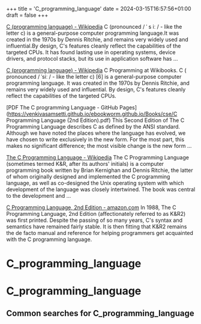 +++
title = 'C_programming_language'
date = 2024-03-15T16:57:56+01:00
draft = false
+++

[C (programming language) - Wikipedia](https://en.wikipedia.org/wiki/C_(programming_language))
C (pronounced / ˈ s iː / - like the letter c) is a general-purpose computer programming language.It was created in the 1970s by Dennis Ritchie, and remains very widely used and influential.By design, C's features cleanly reflect the capabilities of the targeted CPUs. It has found lasting use in operating systems, device drivers, and protocol stacks, but its use in application software has ...

[C (programming language) - Wikipedia](https://en.wikipedia.org/wiki/C_(programming_language))
C Programming at Wikibooks. C ( pronounced / ˈsiː / - like the letter c) [6] is a general-purpose computer programming language. It was created in the 1970s by Dennis Ritchie, and remains very widely used and influential. By design, C's features cleanly reflect the capabilities of the targeted CPUs.

[PDF The C programming Language - GitHub Pages](https://venkivasamsetti.github.io/ebookworm.github.io/Books/cse/C Programming Language (2nd Edition).pdf)
This Second Edition of The C Programming Language describes C as defined by the ANSI standard. Although we have noted the places where the language has evolved, we have chosen to write exclusively in the new form. For the most part, this makes no significant difference; the most visible change is the new form ...

[The C Programming Language - Wikipedia](https://en.wikipedia.org/wiki/The_C_Programming_Language)
The C Programming Language (sometimes termed K&R, after its authors' initials) is a computer programming book written by Brian Kernighan and Dennis Ritchie, the latter of whom originally designed and implemented the C programming language, as well as co-designed the Unix operating system with which development of the language was closely intertwined. The book was central to the development and ...

[C Programming Language, 2nd Edition - amazon.com](https://www.amazon.com/Programming-Language-2nd-Brian-Kernighan/dp/0131103628)
In 1988, The C Programming Language, 2nd Edition (affectionately referred to as K&R2) was first printed. Despite the passing of so many years, C's syntax and semantics have remained fairly stable. It is then fitting that K&R2 remains the de facto manual and reference for helping programmers get acquainted with the C programming language.

C_programming_language
======================

# C_programming_language

## Common searches for C_programming_language
